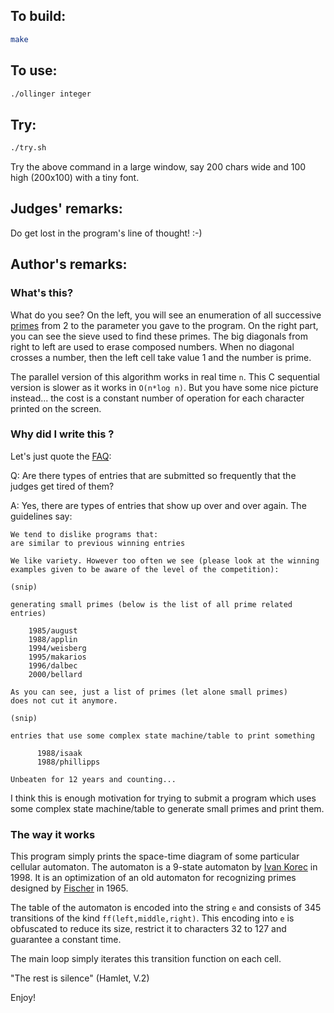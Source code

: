 ## To build:

```sh
make
```


## To use:

```sh
./ollinger integer
```


## Try:

```sh
./try.sh
```

Try the above command in a large window, say 200 chars wide and 100
high (200x100) with a tiny font.


## Judges' remarks:

Do get lost in the program's line of thought!  :-)


## Author's remarks:

### What's this?

What do you see? On the left, you will see an enumeration of all successive
[primes](https://en.wikipedia.org/wiki/Prime_number) from 2 to the parameter you
gave to the program. On the right part, you can see the sieve used to find these
primes. The big diagonals from right to left are used to erase composed numbers.
When no diagonal crosses a number, then the left cell take value 1 and the
number is prime.

The parallel version of this algorithm works in real time `n`. This C
sequential version is slower as it works in `O(n*log n)`. But you have some
nice picture instead... the cost is a constant number of operation for each
character printed on the screen.


### Why did I write this ?


Let's just quote the [FAQ](../../faq.html):

Q: Are there types of entries that are submitted so frequently that the
   judges get tired of them?

A: Yes, there are types of entries that show up over and over again.
   The guidelines say:

```
We tend to dislike programs that:
are similar to previous winning entries

We like variety. However too often we see (please look at the winning
examples given to be aware of the level of the competition):

(snip)

generating small primes (below is the list of all prime related entries)

	1985/august
	1988/applin
	1994/weisberg
	1995/makarios
	1996/dalbec
	2000/bellard

As you can see, just a list of primes (let alone small primes)
does not cut it anymore.

(snip)

entries that use some complex state machine/table to print something

	  1988/isaak
	  1988/phillipps

Unbeaten for 12 years and counting...
```

I think this is enough motivation for trying to submit a program which uses
some complex state machine/table to generate small primes and print them.


### The way it works

This program simply prints the space-time diagram of some particular
cellular automaton. The automaton is a 9-state automaton by [Ivan
Korec](https://sk-m-wikipedia-org.translate.goog/wiki/Ivan_Korec?_x_tr_sl=auto&_x_tr_tl=en&_x_tr_hl=en-US&_x_tr_pto=wapp) in 1998.
It is an optimization of an old automaton for recognizing primes designed
by [Fischer](http://richardallenfischer.com) in 1965.

The table of the automaton is encoded into the string `e` and consists of
345 transitions of the kind `ff(left,middle,right)`. This encoding into `e`
is obfuscated to reduce its size, restrict it to characters 32 to 127 and
guarantee a constant time.

The main loop simply iterates this transition function on each cell.

"The rest is silence" (Hamlet, V.2)

Enjoy!


<!--

    Copyright © 1984-2024 by Landon Curt Noll. All Rights Reserved.

    You are free to share and adapt this file under the terms of this license:

	Creative Commons Attribution-ShareAlike 4.0 International (CC BY-SA 4.0)

    For more information, see:

	https://creativecommons.org/licenses/by-sa/4.0/

-->
